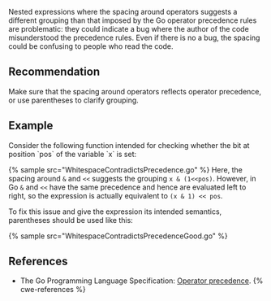 Nested expressions where the spacing around operators suggests a different grouping than that imposed by the Go operator precedence rules are problematic: they could indicate a bug where the author of the code misunderstood the precedence rules. Even if there is no a bug, the spacing could be confusing to people who read the code.


## Recommendation
Make sure that the spacing around operators reflects operator precedence, or use parentheses to clarify grouping.


## Example
Consider the following function intended for checking whether the bit at position \`pos\` of the variable \`x\` is set:

{% sample src="WhitespaceContradictsPrecedence.go" %}
Here, the spacing around `&` and `<<` suggests the grouping `x & (1<<pos)`. However, in Go `&` and `<<` have the same precedence and hence are evaluated left to right, so the expression is actually equivalent to `(x & 1) << pos`.

To fix this issue and give the expression its intended semantics, parentheses should be used like this:

{% sample src="WhitespaceContradictsPrecedenceGood.go" %}

## References
* The Go Programming Language Specification: [Operator precedence](https://golang.org/ref/spec#Operator_precedence).
{% cwe-references %}
